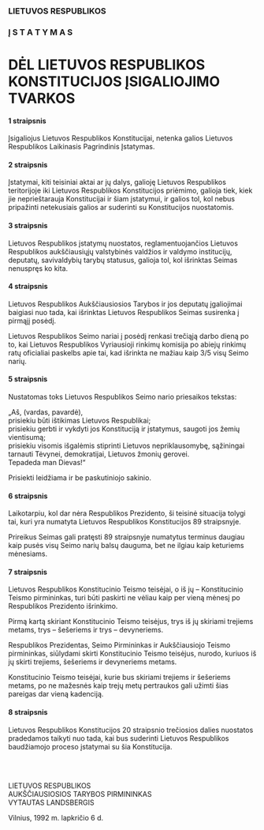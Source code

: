 ### LIETUVOS RESPUBLIKOS

### Į S T A T Y M A S

# DĖL LIETUVOS RESPUBLIKOS KONSTITUCIJOS ĮSIGALIOJIMO TVARKOS

#### 1 straipsnis

Įsigaliojus Lietuvos Respublikos Konstitucijai, netenka galios Lietuvos Respublikos Laikinasis Pagrindinis Įstatymas.

#### 2 straipsnis

Įstatymai, kiti teisiniai aktai ar jų dalys, galioję Lietuvos Respublikos teritorijoje iki Lietuvos Respublikos Konstitucijos priėmimo, galioja tiek, kiek jie neprieštarauja Konstitucijai ir šiam įstatymui, ir galios tol, kol nebus pripažinti netekusiais galios ar suderinti su Konstitucijos nuostatomis.

#### 3 straipsnis

Lietuvos Respublikos įstatymų nuostatos, reglamentuojančios Lietuvos Respublikos aukščiausiųjų valstybinės valdžios ir valdymo institucijų, deputatų, savivaldybių tarybų statusus, galioja tol, kol išrinktas Seimas nenuspręs ko kita.

#### 4 straipsnis

Lietuvos Respublikos Aukščiausiosios Tarybos ir jos deputatų įgaliojimai baigiasi nuo tada, kai išrinktas Lietuvos Respublikos Seimas susirenka į pirmąjį posėdį.

Lietuvos Respublikos Seimo nariai į posėdį renkasi trečiąją darbo dieną po to, kai Lietuvos Respublikos Vyriausioji rinkimų komisija po abiejų rinkimų ratų oficialiai paskelbs apie tai, kad išrinkta ne mažiau kaip 3/5 visų Seimo narių.

#### 5 straipsnis

Nustatomas toks Lietuvos Respublikos Seimo nario priesaikos tekstas:

„Aš, (vardas, pavardė),  
prisiekiu būti ištikimas Lietuvos Respublikai;  
prisiekiu gerbti ir vykdyti jos Konstituciją ir įstatymus, saugoti jos žemių vientisumą;  
prisiekiu visomis išgalėmis stiprinti Lietuvos nepriklausomybę, sąžiningai tarnauti Tėvynei, demokratijai, Lietuvos žmonių gerovei.  
Tepadeda man Dievas!“

Prisiekti leidžiama ir be paskutiniojo sakinio.

#### 6 straipsnis

Laikotarpiu, kol dar nėra Respublikos Prezidento, ši teisinė situacija tolygi tai, kuri yra numatyta Lietuvos Respublikos Konstitucijos 89 straipsnyje.

Prireikus Seimas gali pratęsti 89 straipsnyje numatytus terminus daugiau kaip pusės visų Seimo narių balsų dauguma, bet ne ilgiau kaip keturiems mėnesiams.

#### 7 straipsnis

Lietuvos Respublikos Konstitucinio Teismo teisėjai, o iš jų – Konstitucinio Teismo pirmininkas, turi būti paskirti ne vėliau kaip per vieną mėnesį po Respublikos Prezidento išrinkimo.

Pirmą kartą skiriant Konstitucinio Teismo teisėjus, trys iš jų skiriami trejiems metams, trys – šešeriems ir trys – devyneriems.

Respublikos Prezidentas, Seimo Pirmininkas ir Aukščiausiojo Teismo pirmininkas, siūlydami skirti Konstitucinio Teismo teisėjus, nurodo, kuriuos iš jų skirti trejiems, šešeriems ir devyneriems metams.

Konstitucinio Teismo teisėjai, kurie bus skiriami trejiems ir šešeriems metams, po ne mažesnės kaip trejų metų pertraukos gali užimti šias pareigas dar vieną kadenciją.

#### 8 straipsnis

Lietuvos Respublikos Konstitucijos 20 straipsnio trečiosios dalies nuostatos pradedamos taikyti nuo tada, kai bus suderinti Lietuvos Respublikos baudžiamojo proceso įstatymai su šia Konstitucija.

&nbsp;  
&nbsp;  

LIETUVOS RESPUBLIKOS  
AUKŠČIAUSIOSIOS TARYBOS PIRMININKAS  
VYTAUTAS LANDSBERGIS  

Vilnius, 1992 m. lapkričio 6 d.
